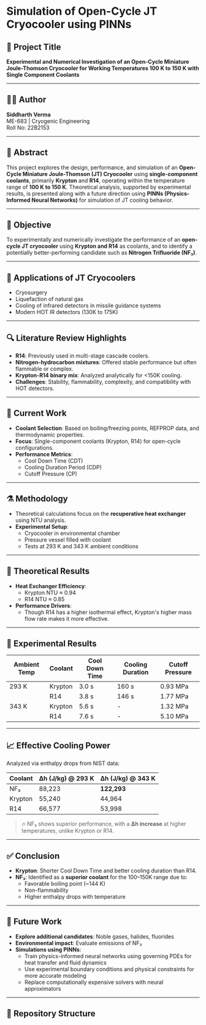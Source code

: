 # Simulation of Open-Cycle JT Cryocooler using PINNs

## 📘 Project Title
**Experimental and Numerical Investigation of an Open-Cycle Miniature Joule-Thomson Cryocooler for Working Temperatures 100 K to 150 K with Single Component Coolants**

---

## 👨‍🔬 Author
**Siddharth Verma**  
ME-683 | Cryogenic Engineering  
Roll No: 22B2153

---

## 📌 Abstract

This project explores the design, performance, and simulation of an **Open-Cycle Miniature Joule-Thomson (JT) Cryocooler** using **single-component coolants**, primarily **Krypton** and **R14**, operating within the temperature range of **100 K to 150 K**. Theoretical analysis, supported by experimental results, is presented along with a future direction using **PINNs (Physics-Informed Neural Networks)** for simulation of JT cooling behavior.

---

## 🎯 Objective

To experimentally and numerically investigate the performance of an **open-cycle JT cryocooler** using **Krypton and R14** as coolants, and to identify a potentially better-performing candidate such as **Nitrogen Trifluoride (NF₃)**.

---

## 🧊 Applications of JT Cryocoolers

- Cryosurgery  
- Liquefaction of natural gas  
- Cooling of infrared detectors in missile guidance systems  
- Modern HOT IR detectors (130K to 175K)

---

## 🔍 Literature Review Highlights

- **R14**: Previously used in multi-stage cascade coolers.
- **Nitrogen-hydrocarbon mixtures**: Offered stable performance but often flammable or complex.
- **Krypton-R14 binary mix**: Analyzed analytically for <150K cooling.
- **Challenges**: Stability, flammability, complexity, and compatibility with HOT detectors.

---

## 🔬 Current Work

- **Coolant Selection**: Based on boiling/freezing points, REFPROP data, and thermodynamic properties.
- **Focus**: Single-component coolants (Krypton, R14) for open-cycle configurations.
- **Performance Metrics**:
  - Cool Down Time (CDT)
  - Cooling Duration Period (CDP)
  - Cutoff Pressure (CP)

---

## ⚗️ Methodology

- Theoretical calculations focus on the **recuperative heat exchanger** using NTU analysis.
- **Experimental Setup**:
  - Cryocooler in environmental chamber
  - Pressure vessel filled with coolant
  - Tests at 293 K and 343 K ambient conditions

---

## 🧠 Theoretical Results

- **Heat Exchanger Efficiency**:
  - Krypton NTU ≈ 0.94
  - R14 NTU ≈ 0.85
- **Performance Drivers**:
  - Though R14 has a higher isothermal effect, Krypton's higher mass flow rate makes it more effective.

---

## 🧪 Experimental Results

| Ambient Temp | Coolant | Cool Down Time | Cooling Duration | Cutoff Pressure |
|--------------|---------|----------------|------------------|-----------------|
| 293 K        | Krypton | 3.0 s          | 160 s            | 0.93 MPa        |
|              | R14     | 3.8 s          | 146 s            | 1.77 MPa        |
| 343 K        | Krypton | 5.6 s          | -                | 1.32 MPa        |
|              | R14     | 7.6 s          | -                | 5.10 MPa        |

---

## 📈 Effective Cooling Power

Analyzed via enthalpy drops from NIST data:

| Coolant | Δh (J/kg) @ 293 K | Δh (J/kg) @ 343 K |
|---------|--------------------|--------------------|
| NF₃     | 88,223             | **122,293**        |
| Krypton | 55,240             | 44,964             |
| R14     | 66,577             | 53,998             |

> 🔥 NF₃ shows superior performance, with a **Δh increase** at higher temperatures, unlike Krypton or R14.

---

## ✅ Conclusion

- **Krypton**: Shorter Cool Down Time and better cooling duration than R14.
- **NF₃**: Identified as a **superior coolant** for the 100–150K range due to:
  - Favorable boiling point (~144 K)
  - Non-flammability
  - Higher enthalpy drops with temperature

---

## 🌱 Future Work

- **Explore additional candidates**: Noble gases, halides, fluorides
- **Environmental impact**: Evaluate emissions of NF₃
- **Simulations using PINNs**:
  - Train physics-informed neural networks using governing PDEs for heat transfer and fluid dynamics
  - Use experimental boundary conditions and physical constraints for more accurate modeling
  - Replace computationally expensive solvers with neural approximators

---

## 📂 Repository Structure

